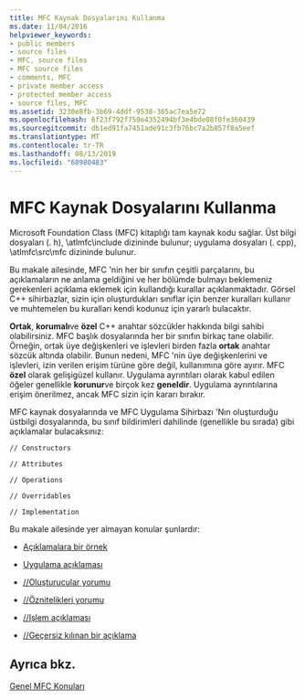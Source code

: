 ```yaml
---
title: MFC Kaynak Dosyalarını Kullanma
ms.date: 11/04/2016
helpviewer_keywords:
- public members
- source files
- MFC, source files
- MFC source files
- comments, MFC
- private member access
- protected member access
- source files, MFC
ms.assetid: 3230e8fb-3b69-4ddf-9538-365ac7ea5e72
ms.openlocfilehash: 6f23f792f750e4352494bf3e4bde08f0fe360439
ms.sourcegitcommit: db1ed91fa7451ade91c3fb76bc7a2b857f8a5eef
ms.translationtype: MT
ms.contentlocale: tr-TR
ms.lasthandoff: 08/13/2019
ms.locfileid: "68980483"
---
```

# <a name="using-the-mfc-source-files"></a>MFC Kaynak Dosyalarını Kullanma

Microsoft Foundation Class (MFC) kitaplığı tam kaynak kodu sağlar. Üst bilgi dosyaları (. h), \atlmfc\include dizininde bulunur; uygulama dosyaları (. cpp), \atlmfc\src\mfc dizininde bulunur.

Bu makale ailesinde, MFC 'nin her bir sınıfın çeşitli parçalarını, bu açıklamaların ne anlama geldiğini ve her bölümde bulmayı beklemeniz gerekenleri açıklama eklemek için kullandığı kurallar açıklanmaktadır. Görsel C++ sihirbazlar, sizin için oluşturdukları sınıflar için benzer kuralları kullanır ve muhtemelen bu kuralları kendi kodunuz için yararlı bulacaktır.

**Ortak**, **korumalı**ve **özel** C++ anahtar sözcükler hakkında bilgi sahibi olabilirsiniz. MFC başlık dosyalarında her bir sınıfın birkaç tane olabilir. Örneğin, ortak üye değişkenleri ve işlevleri birden fazla **ortak** anahtar sözcük altında olabilir. Bunun nedeni, MFC 'nin üye değişkenlerini ve işlevleri, izin verilen erişim türüne göre değil, kullanımına göre ayırır. MFC **özel** olarak gelişigüzel kullanır. Uygulama ayrıntıları olarak kabul edilen öğeler genellikle **korunur**ve birçok kez **geneldir**. Uygulama ayrıntılarına erişim önerilmez, ancak MFC sizin için kararı bırakır.

MFC kaynak dosyalarında ve MFC Uygulama Sihirbazı 'Nın oluşturduğu üstbilgi dosyalarında, bu sınıf bildirimleri dahilinde (genellikle bu sırada) gibi açıklamalar bulacaksınız:

`// Constructors`

`// Attributes`

`// Operations`

`// Overridables`

`// Implementation`

Bu makale ailesinde yer almayan konular şunlardır:

- [Açıklamalara bir örnek](../mfc/an-example-of-the-comments.md)

- [Uygulama açıklaması](../mfc/decrement-implementation-comment.md)

- [//Oluşturucular yorumu](../mfc/decrement-constructors-comment.md)

- [//Öznitelikleri yorumu](../mfc/decrement-attributes-comment.md)

- [//Işlem açıklaması](../mfc/decrement-operations-comment.md)

- [//Geçersiz kılınan bir açıklama](../mfc/decrement-overridables-comment.md)

## <a name="see-also"></a>Ayrıca bkz.

[Genel MFC Konuları](../mfc/general-mfc-topics.md)
